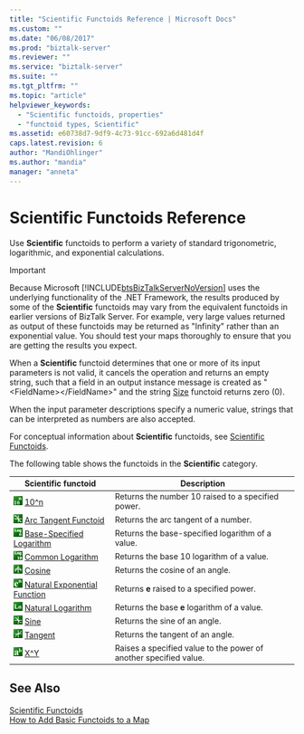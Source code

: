 ```yaml
---
title: "Scientific Functoids Reference | Microsoft Docs"
ms.custom: ""
ms.date: "06/08/2017"
ms.prod: "biztalk-server"
ms.reviewer: ""
ms.service: "biztalk-server"
ms.suite: ""
ms.tgt_pltfrm: ""
ms.topic: "article"
helpviewer_keywords: 
  - "Scientific functoids, properties"
  - "functoid types, Scientific"
ms.assetid: e60738d7-9df9-4c73-91cc-692a6d481d4f
caps.latest.revision: 6
author: "MandiOhlinger"
ms.author: "mandia"
manager: "anneta"
---
```

# Scientific Functoids Reference
Use **Scientific** functoids to perform a variety of standard trigonometric, logarithmic, and exponential calculations.  
  
> [!IMPORTANT]
>  Because Microsoft [!INCLUDE[btsBizTalkServerNoVersion](../includes/btsbiztalkservernoversion-md.md)] uses the underlying functionality of the .NET Framework, the results produced by some of the **Scientific** functoids may vary from the equivalent functoids in earlier versions of BizTalk Server. For example, very large values returned as output of these functoids may be returned as "Infinity" rather than an exponential value. You should test your maps thoroughly to ensure that you are getting the results you expect.  
  
 When a **Scientific** functoid determines that one or more of its input parameters is not valid, it cancels the operation and returns an empty string, such that a field in an output instance message is created as "\<FieldName>\</FieldName>" and the string [Size](../core/size-functoid.md) functoid returns zero (0).  
  
 When the input parameter descriptions specify a numeric value, strings that can be interpreted as numbers are also accepted.  
  
 For conceptual information about **Scientific** functoids, see [Scientific Functoids](../core/scientific-functoids.md).  
  
 The following table shows the functoids in the **Scientific** category.  
  
|Scientific functoid|Description|  
|-------------------------|-----------------|  
|![](../core/media/scientificexp10.gif "scientificexp10") [10^n](../core/10-n-functoid.md)|Returns the number 10 raised to a specified power.|  
|![](../core/media/scientificarctan.gif "scientificarctan") [Arc Tangent Functoid](../core/arc-tangent-functoid.md)|Returns the arc tangent of a number.|  
|![](../core/media/scientificlogn.gif "scientificlogn") [Base-Specified Logarithm](../core/base-specified-logarithm-functoid.md)|Returns the base-specified logarithm of a value.|  
|![](../core/media/scientificlog10.gif "scientificlog10") [Common Logarithm](../core/common-logarithm-functoid.md)|Returns the base 10 logarithm of a value.|  
|![](../core/media/scientificcos.gif "scientificcos") [Cosine](../core/cosine-functoid.md)|Returns the cosine of an angle.|  
|![](../core/media/scientificexp.gif "scientificexp") [Natural Exponential Function](../core/natural-exponential-functoid.md)|Returns **e** raised to a specified power.|  
|![](../core/media/scientificlog.gif "scientificlog") [Natural Logarithm](../core/natural-logarithm-functoid.md)|Returns the base **e** logarithm of a value.|  
|![](../core/media/scientificsin.gif "scientificsin") [Sine](../core/sine-functoid.md)|Returns the sine of an angle.|  
|![](../core/media/scientifictan.gif "scientifictan") [Tangent](../core/tangent-functoid.md)|Returns the tangent of an angle.|  
|![](../core/media/scientificpow.gif "scientificpow") [X^Y](../core/x-y-functoid.md)|Raises a specified value to the power of another specified value.|  
  
## See Also  
 [Scientific Functoids](../core/scientific-functoids.md)   
 [How to Add Basic Functoids to a Map](../core/how-to-add-basic-functoids-to-a-map.md)
